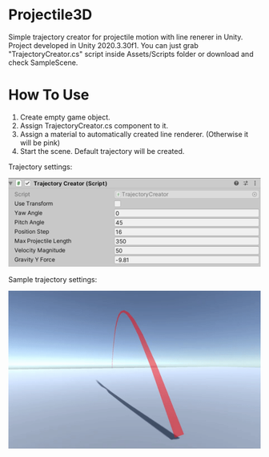 # Projectile3D
Simple trajectory creator for projectile motion with line renerer in Unity. Project developed in Unity 2020.3.30f1. You can just grab "TrajectoryCreator.cs" script inside Assets/Scripts folder or download and check SampleScene.

# How To Use
1. Create empty game object.
2. Assign TrajectoryCreator.cs component to it.
3. Assign a material to automatically created line renderer. (Otherwise it will be pink)
4. Start the scene. Default trajectory will be created.

Trajectory settings:

![](Recordings/Inspector.PNG)

Sample trajectory settings:

![](Recordings/sample.gif)
